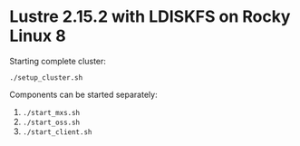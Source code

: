 # Lustre 2.15.2 with LDISKFS on Rocky Linux 8

Starting complete cluster:  

```shell
./setup_cluster.sh
```

Components can be started separately:  

1. `./start_mxs.sh`
1. `./start_oss.sh`
1. `./start_client.sh`


